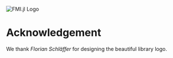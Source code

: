 ![FMI.jl Logo](https://github.com/ThummeTo/FMI.jl/blob/main/logo/fmijl_logo_640_320.png "FMI.jl Logo")
# Acknowledgement
We thank *Florian Schläffer* for designing the beautiful library logo.

